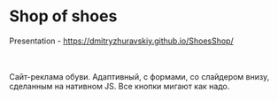 <h1><b>Shop of shoes</b></h1>

Presentation - https://dmitryzhuravskiy.github.io/ShoesShop/ <br />
<br /><br />


Сайт-реклама обуви. Адаптивный, с формами, со слайдером внизу, сделанным на нативном JS. Все кнопки мигают как надо.
